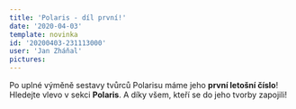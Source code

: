 ```yaml
---
title: 'Polaris - díl první!'
date: '2020-04-03'
template: novinka
id: '20200403-231113000'
user: 'Jan Zháňal'
pictures:
---
```

Po uplné výměně sestavy tvůrců Polarisu máme jeho **první letošní číslo**! Hledejte vlevo v sekci **Polaris**. A díky všem, kteří se do jeho tvorby zapojili!

